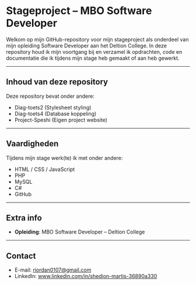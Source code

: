 # Stageproject – MBO Software Developer

Welkom op mijn GitHub-repository voor mijn stageproject als onderdeel van mijn opleiding Software Developer aan het Deltion College. In deze repository houd ik mijn voortgang bij en verzamel ik opdrachten, code en documentatie die ik tijdens mijn stage heb gemaakt of aan heb gewerkt.

---

## Inhoud van deze repository

Deze repository bevat onder andere:

- Diag-toets2 (Stylesheet styling)
- Diag-toets4 (Database koppeling)
- Project-Speshi (Eigen project website)

---

## Vaardigheden

Tijdens mijn stage werk(te) ik met onder andere:

- HTML / CSS / JavaScript  
- PHP
- MySQL
- C#
- GitHub  

---

## Extra info

- **Opleiding**: MBO Software Developer – Deltion College  

---

## Contact

- E-mail: riordan0107@gmail.com 
- LinkedIn: www.linkedin.com/in/shedion-martis-36890a330  
